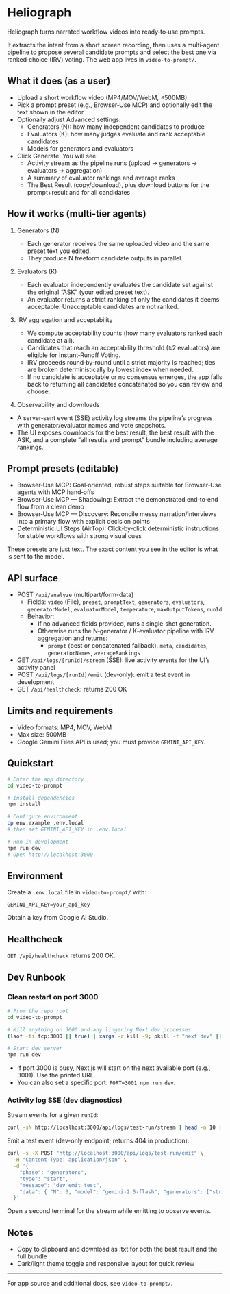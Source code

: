 # Heliograph

Heliograph turns narrated workflow videos into ready‑to‑use prompts.

It extracts the intent from a short screen recording, then uses a multi‑agent pipeline to propose several candidate prompts and select the best one via ranked‑choice (IRV) voting. The web app lives in `video-to-prompt/`.

## What it does (as a user)

- Upload a short workflow video (MP4/MOV/WebM, ≤500MB)
- Pick a prompt preset (e.g., Browser‑Use MCP) and optionally edit the text shown in the editor
- Optionally adjust Advanced settings:
  - Generators (N): how many independent candidates to produce
  - Evaluators (K): how many judges evaluate and rank acceptable candidates
  - Models for generators and evaluators
- Click Generate. You will see:
  - Activity stream as the pipeline runs (upload → generators → evaluators → aggregation)
  - A summary of evaluator rankings and average ranks
  - The Best Result (copy/download), plus download buttons for the prompt+result and for all candidates

## How it works (multi‑tier agents)

1) Generators (N)
   - Each generator receives the same uploaded video and the same preset text you edited.
   - They produce N freeform candidate outputs in parallel.

2) Evaluators (K)
   - Each evaluator independently evaluates the candidate set against the original “ASK” (your edited preset text).
   - An evaluator returns a strict ranking of only the candidates it deems acceptable. Unacceptable candidates are not ranked.

3) IRV aggregation and acceptability
   - We compute acceptability counts (how many evaluators ranked each candidate at all).
   - Candidates that reach an acceptability threshold (≥2 evaluators) are eligible for Instant‑Runoff Voting.
   - IRV proceeds round‑by‑round until a strict majority is reached; ties are broken deterministically by lowest index when needed.
   - If no candidate is acceptable or no consensus emerges, the app falls back to returning all candidates concatenated so you can review and choose.

4) Observability and downloads
  - A server‑sent event (SSE) activity log streams the pipeline’s progress with generator/evaluator names and vote snapshots.
   - The UI exposes downloads for the best result, the best result with the ASK, and a complete “all results and prompt” bundle including average rankings.

## Prompt presets (editable)

- Browser‑Use MCP: Goal‑oriented, robust steps suitable for Browser‑Use agents with MCP hand‑offs
- Browser‑Use MCP — Shadowing: Extract the demonstrated end‑to‑end flow from a clean demo
- Browser‑Use MCP — Discovery: Reconcile messy narration/interviews into a primary flow with explicit decision points
- Deterministic UI Steps (AirTop): Click‑by‑click deterministic instructions for stable workflows with strong visual cues

These presets are just text. The exact content you see in the editor is what is sent to the model.

## API surface

- POST `/api/analyze` (multipart/form-data)
  - Fields: `video` (File), `preset`, `promptText`, `generators`, `evaluators`, `generatorModel`, `evaluatorModel`, `temperature`, `maxOutputTokens`, `runId`
  - Behavior:
    - If no advanced fields provided, runs a single‑shot generation.
    - Otherwise runs the N‑generator / K‑evaluator pipeline with IRV aggregation and returns:
      - `prompt` (best or concatenated fallback), `meta`, `candidates`, `generatorNames`, `averageRankings`
- GET `/api/logs/[runId]/stream` (SSE): live activity events for the UI’s activity panel
- POST `/api/logs/[runId]/emit` (dev‑only): emit a test event in development
- GET `/api/healthcheck`: returns 200 OK

## Limits and requirements

- Video formats: MP4, MOV, WebM
- Max size: 500MB
- Google Gemini Files API is used; you must provide `GEMINI_API_KEY`.

## Quickstart

```bash
# Enter the app directory
cd video-to-prompt

# Install dependencies
npm install

# Configure environment
cp env.example .env.local
# then set GEMINI_API_KEY in .env.local

# Run in development
npm run dev
# Open http://localhost:3000
```

## Environment
Create a `.env.local` file in `video-to-prompt/` with:

```
GEMINI_API_KEY=your_api_key
```

Obtain a key from Google AI Studio.

## Healthcheck

`GET /api/healthcheck` returns 200 OK.

## Dev Runbook

### Clean restart on port 3000

```bash
# From the repo root
cd video-to-prompt

# Kill anything on 3000 and any lingering Next dev processes
(lsof -ti tcp:3000 || true) | xargs -r kill -9; pkill -f "next dev" || true; pkill -f "/node .*next" || true

# Start dev server
npm run dev
```

- If port 3000 is busy, Next.js will start on the next available port (e.g., 3001). Use the printed URL.
- You can also set a specific port: `PORT=3001 npm run dev`.

### Activity log SSE (dev diagnostics)

Stream events for a given `runId`:

```bash
curl -sN http://localhost:3000/api/logs/test-run/stream | head -n 10 | cat
```

Emit a test event (dev-only endpoint; returns 404 in production):

```bash
curl -s -X POST "http://localhost:3000/api/logs/test-run/emit" \
  -H "Content-Type: application/json" \
  -d '{
    "phase": "generators",
    "type": "start",
    "message": "dev emit test",
    "data": { "N": 3, "model": "gemini-2.5-flash", "generators": ["strict", "flex", "shadow"] }
  }'
```

Open a second terminal for the stream while emitting to observe events.

## Notes

- Copy to clipboard and download as .txt for both the best result and the full bundle
- Dark/light theme toggle and responsive layout for quick review

---

For app source and additional docs, see `video-to-prompt/`.
